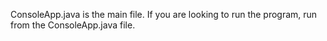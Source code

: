 ConsoleApp.java is the main file. If you are looking to run the program, run from the ConsoleApp.java file.
